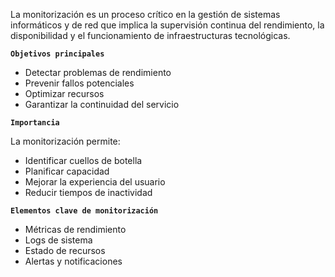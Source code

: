 
La monitorización es un proceso crítico en la gestión de sistemas informáticos y de red que implica la supervisión continua del rendimiento, la disponibilidad y el funcionamiento de infraestructuras tecnológicas.


**`Objetivos principales`**

- Detectar problemas de rendimiento
- Prevenir fallos potenciales
- Optimizar recursos
- Garantizar la continuidad del servicio

**``Importancia``**

La monitorización permite:

- Identificar cuellos de botella
- Planificar capacidad
- Mejorar la experiencia del usuario
- Reducir tiempos de inactividad

**``Elementos clave de monitorización``**

- Métricas de rendimiento
- Logs de sistema
- Estado de recursos
- Alertas y notificaciones
